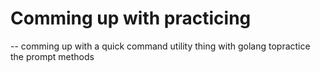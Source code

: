 # Comming up with practicing
-- comming up with a quick command utility thing with golang 
	topractice the prompt methods
	